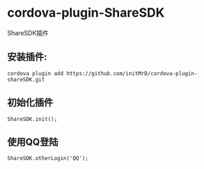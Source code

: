# cordova-plugin-ShareSDK
ShareSDK插件
## 安装插件:
```
cordova plugin add https://github.com/initMrD/cordova-plugin-shareSDK.git
```

## 初始化插件
```
ShareSDK.init();
```

## 使用QQ登陆
```
ShareSDK.otherLogin('QQ');
```
